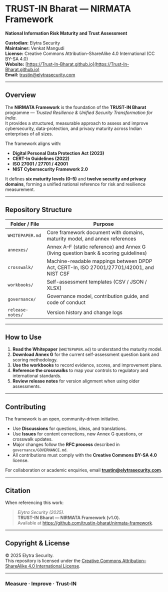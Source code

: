 # TRUST-IN Bharat — NIRMATA Framework  
**National Information Risk Maturity and Trust Assessment**

**Custodian:** Elytra Security  
**Maintainer:** Venkat Mangudi  
**License:** Creative Commons Attribution–ShareAlike 4.0 International (CC BY-SA 4.0)  
**Website:** [https://Trust-In-Bharat.github.io](https://Trust-In-Bharat.github.io)  
**Email:** trustin@elytrasecurity.com  

---

## Overview
The **NIRMATA Framework** is the foundation of the **TRUST-IN Bharat** programme — *Trusted Resilience & Unified Security Transformation for India*.  
It provides a structured, measurable approach to assess and improve cybersecurity, data-protection, and privacy maturity across Indian enterprises of all sizes.

The framework aligns with:
- **Digital Personal Data Protection Act (2023)**
- **CERT-In Guidelines (2022)**
- **ISO 27001 / 27701 / 42001**
- **NIST Cybersecurity Framework 2.0**

It defines **six maturity levels (0–5)** and **twelve security and privacy domains**, forming a unified national reference for risk and resilience measurement.

---

## Repository Structure
| Folder / File | Purpose |
|----------------|----------|
| `WHITEPAPER.md` | Core framework document with domains, maturity model, and annex references |
| `annexes/` | Annex A–F (static reference) and Annex G (living question bank & scoring guidelines) |
| `crosswalk/` | Machine-readable mappings between DPDP Act, CERT-In, ISO 27001/27701/42001, and NIST CSF |
| `workbooks/` | Self-assessment templates (CSV / JSON / XLSX) |
| `governance/` | Governance model, contribution guide, and code of conduct |
| `release-notes/` | Version history and change logs |

---

## How to Use
1. **Read the Whitepaper** (`WHITEPAPER.md`) to understand the maturity model.  
2. **Download Annex G** for the current self-assessment question bank and scoring methodology.  
3. **Use the workbooks** to record evidence, scores, and improvement plans.  
4. **Reference the crosswalks** to map your controls to regulatory and international standards.  
5. **Review release notes** for version alignment when using older assessments.

---

## Contributing
The framework is an open, community-driven initiative.  
- Use **Discussions** for questions, ideas, and translations.  
- Use **Issues** for content corrections, new Annex G questions, or crosswalk updates.  
- Major changes follow the **RFC process** described in `governance/GOVERNANCE.md`.  
- All contributions must comply with the **Creative Commons BY-SA 4.0** license.

For collaboration or academic enquiries, email **trustin@elytrasecurity.com**.

---

## Citation
When referencing this work:

> *Elytra Security (2025).*  
> **TRUST-IN Bharat — NIRMATA Framework (v1.0).**  
> Available at <https://github.com/trustin-bharat/nirmata-framework>.

---

## Copyright & License
© 2025 Elytra Security.  
This repository is licensed under the [Creative Commons Attribution–ShareAlike 4.0 International License](LICENSE.md).

---

### Measure · Improve · Trust-IN
